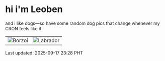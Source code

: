 # hi i'm Leoben

and i like dogs—so have some random dog pics that change whenever my CRON feels like it

|  |  |
|--------|----------|
| ![Borzoi](https://random-dog-vercel.vercel.app/api/random-borzoi?v=1758122883) | ![Labrador](https://random-dog-vercel.vercel.app/api/random-labrador?v=1758122883) |

Last updated: 2025-09-17 23:28 PHT
